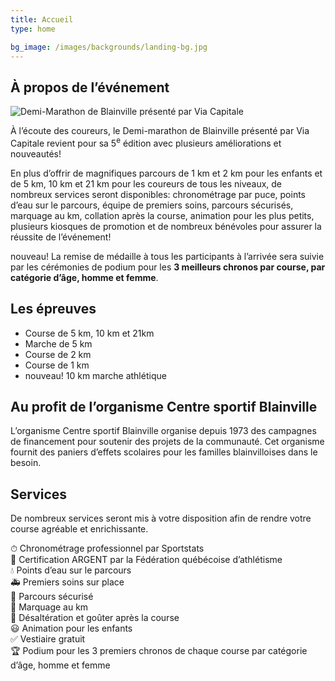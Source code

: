```yaml
---
title: Accueil
type: home

bg_image: /images/backgrounds/landing-bg.jpg
---
```


## À propos de l’événement

![Demi-Marathon de Blainville présenté par Via Capitale](/images/logo-large.png)

À l’écoute des coureurs, le Demi-marathon de Blainville présenté par Via Capitale revient pour sa 5<sup>e</sup> édition avec plusieurs améliorations et nouveautés!

En plus d’offrir de magnifiques parcours de 1 km et 2 km pour les enfants et de 5 km, 10 km et 21 km pour les coureurs de tous les niveaux, de nombreux services seront disponibles: chronométrage par puce, points d’eau sur le parcours, équipe de premiers soins, parcours sécurisés, marquage au km, collation après la course, animation pour les plus petits, plusieurs kiosques de promotion et de nombreux bénévoles pour assurer la réussite de l’événement!

<span class="badge badge-primary text-uppercase small d-inline">nouveau!</span> La remise de médaille à tous les participants à l’arrivée sera suivie par les cérémonies de podium pour les **3 meilleurs chronos par course, par catégorie d’âge, homme et femme**.

## Les épreuves

- Course de 5 km, 10 km et 21km
- Marche de 5 km
- Course de 2 km
- Course de 1 km
- <span class="badge badge-primary text-uppercase small d-inline">nouveau!</span> 10 km marche athlétique

## Au profit de l’organisme Centre sportif Blainville

L’organisme Centre sportif Blainville organise depuis 1973 des campagnes de financement pour soutenir des projets de la communauté.
Cet organisme fournit des paniers d’effets scolaires pour les familles blainvilloises dans le besoin.

## Services

De nombreux services seront mis à votre disposition afin de rendre votre course agréable et enrichissante.

⏱ Chronométrage professionnel par Sportstats  
🥈 Certification ARGENT par la Fédération québécoise d’athlétisme  
💧 Points d’eau sur le parcours  
🚑 Premiers soins sur place  
🚧 Parcours sécurisé  
🏁 Marquage au km  
🍎 Désaltération et goûter après la course  
😃 Animation pour les enfants  
✅ Vestiaire gratuit  
🏆 Podium pour les 3 premiers chronos de chaque course par catégorie d’âge, homme et femme


